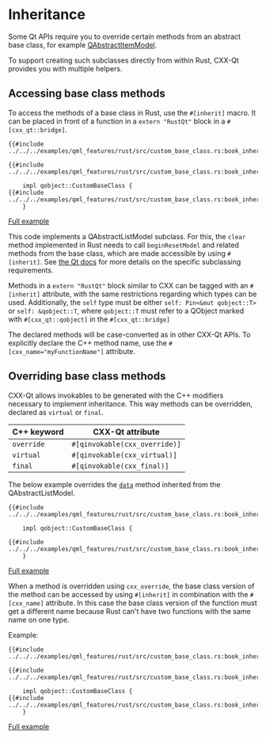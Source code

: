<!--
SPDX-FileCopyrightText: 2023 Klarälvdalens Datakonsult AB, a KDAB Group company <info@kdab.com>
SPDX-FileContributor: Leon Matthes <leon.matthes@kdab.com>

SPDX-License-Identifier: MIT OR Apache-2.0
-->

# Inheritance

Some Qt APIs require you to override certain methods from an abstract base class, for example [QAbstractItemModel](https://doc.qt.io/qt-6/qabstractitemmodel.html).

To support creating such subclasses directly from within Rust, CXX-Qt provides you with multiple helpers.

## Accessing base class methods
To access the methods of a base class in Rust, use the `#[inherit]` macro.
It can be placed in front of a function in a `extern "RustQt"` block in a `#[cxx_qt::bridge]`.

```rust,ignore
{{#include ../../../examples/qml_features/rust/src/custom_base_class.rs:book_inherit_qalm}}

{{#include ../../../examples/qml_features/rust/src/custom_base_class.rs:book_inherit_qalm_impl_unsafe}}

    impl qobject::CustomBaseClass {
{{#include ../../../examples/qml_features/rust/src/custom_base_class.rs:book_inherit_clear}}
    }
```
[Full example](https://github.com/KDAB/cxx-qt/blob/main/examples/qml_features/rust/src/custom_base_class.rs)

This code implements a QAbstractListModel subclass.
For this, the `clear` method implemented in Rust needs to call `beginResetModel` and related methods from the base class, which are made accessible by using `#[inherit]`.
See [the Qt docs](https://doc.qt.io/qt-6/qabstractlistmodel.html) for more details on the specific subclassing requirements.

Methods in a `extern "RustQt"` block similar to CXX can be tagged with an `#[inherit]` attribute, with the same restrictions regarding which types can be used.
Additionally, the `self` type must be either `self: Pin<&mut qobject::T>` or `self: &qobject::T`, where `qobject::T` must refer to a QObject marked with `#[cxx_qt::qobject]` in the `#[cxx_qt::bridge]`

The declared methods will be case-converted as in other CXX-Qt APIs.
To explicitly declare the C++ method name, use the `#[cxx_name="myFunctionName"]` attribute.

## Overriding base class methods

CXX-Qt allows invokables to be generated with the C++ modifiers necessary to implement inheritance.
This way methods can be overridden, declared as `virtual` or `final`.

| C++ keyword | CXX-Qt attribute              |
|-------------|-------------------------------|
| `override`  | `#[qinvokable(cxx_override)]` |
| `virtual`   | `#[qinvokable(cxx_virtual)]`  |
| `final`     | `#[qinvokable(cxx_final)]`    |

The below example overrides the [`data`](https://doc.qt.io/qt-6/qabstractitemmodel.html#data) method inherited from the QAbstractListModel.
```rust,ignore
{{#include ../../../examples/qml_features/rust/src/custom_base_class.rs:book_inherit_qalm}}

    impl qobject::CustomBaseClass {

{{#include ../../../examples/qml_features/rust/src/custom_base_class.rs:book_inherit_data}}
    }
```
[Full example](https://github.com/KDAB/cxx-qt/blob/main/examples/qml_features/rust/src/custom_base_class.rs)

When a method is overridden using `cxx_override`, the base class version of the method can be accessed by using `#[inherit]` in combination with the `#[cxx_name]` attribute.
In this case the base class version of the function must get a different name because Rust can't have two functions with the same name on one type.

Example:
```rust,ignore
{{#include ../../../examples/qml_features/rust/src/custom_base_class.rs:book_inherit_qalm}}

{{#include ../../../examples/qml_features/rust/src/custom_base_class.rs:book_inherit_qalm_impl_safe}}

    impl qobject::CustomBaseClass {
{{#include ../../../examples/qml_features/rust/src/custom_base_class.rs:book_inherit_can_fetch_more}}
    }
```
[Full example](https://github.com/KDAB/cxx-qt/blob/main/examples/qml_features/rust/src/custom_base_class.rs)
